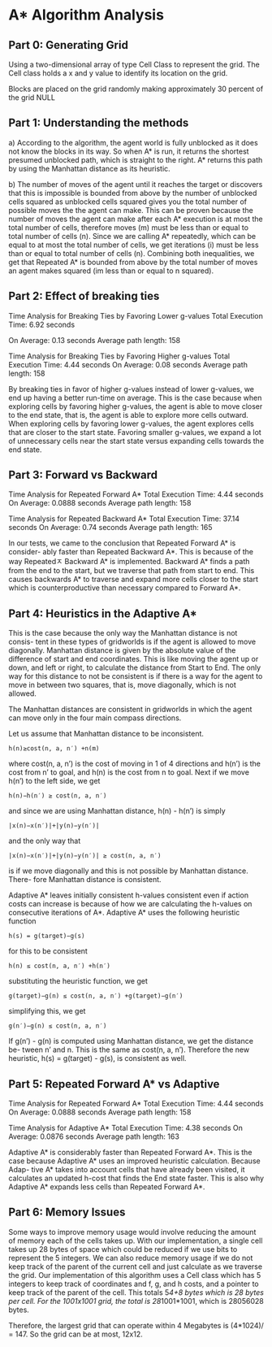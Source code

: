 # A* Algorithm Analysis

## Part 0: Generating Grid

Using a two-dimensional array of type Cell Class to represent the grid. The Cell
class holds a x and y value to identify its location on the grid.

Blocks are placed on the grid randomly making approximately 30 percent of
the grid NULL

## Part 1: Understanding the methods

a) According to the algorithm, the agent world is fully unblocked as it does not
know the blocks in its way. So when A* is run, it returns the shortest presumed
unblocked path, which is straight to the right. A* returns this path by using
the Manhattan distance as its heuristic.

b) The number of moves of the agent until it reaches the target or discovers
that this is impossible is bounded from above by the number of unblocked cells
squared as unblocked cells squared gives you the total number of possible moves
the the agent can make. This can be proven because the number of moves the
agent can make after each A* execution is at most the total number of cells,
therefore moves (m) must be less than or equal to total number of cells (n).
Since we are calling A* repeatedly, which can be equal to at most the total
number of cells, we get iterations (i) must be less than or equal to total number
of cells (n). Combining both inequalities, we get that Repeated A* is bounded
from above by the total number of moves an agent makes squared (im less than
or equal to n squared).

## Part 2: Effect of breaking ties

Time Analysis for Breaking Ties by Favoring Lower g-values
Total Execution Time: 6.92 seconds


On Average: 0.13 seconds
Average path length: 158

Time Analysis for Breaking Ties by Favoring Higher g-values
Total Execution Time: 4.44 seconds
On Average: 0.08 seconds
Average path length: 158

By breaking ties in favor of higher g-values instead of lower g-values, we end up
having a better run-time on average. This is the case because when exploring
cells by favoring higher g-values, the agent is able to move closer to the end
state, that is, the agent is able to explore more cells outward. When exploring
cells by favoring lower g-values, the agent explores cells that are closer to the
start state. Favoring smaller g-values, we expand a lot of unnecessary cells near the start state versus expanding cells towards the end state.

## Part 3: Forward vs Backward

Time Analysis for Repeated Forward A*
Total Execution Time: 4.44 seconds
On Average: 0.0888 seconds
Average path length: 158

Time Analysis for Repeated Backward A*
Total Execution Time: 37.14 seconds
On Average: 0.74 seconds
Average path length: 165

In our tests, we came to the conclusion that Repeated Forward A* is consider-
ably faster than Repeated Backward A*. This is because of the way Repeatedㅈ
Backward A* is implemented. Backward A* finds a path from the end to the
start, but we traverse that path from start to end. This causes backwards A*
to traverse and expand more cells closer to the start which is counterproductive
than necessary compared to Forward A*.

## Part 4: Heuristics in the Adaptive A*

This is the case because the only way the Manhattan distance is not consis-
tent in these types of gridworlds is if the agent is allowed to move diagonally.
Manhattan distance is given by the absolute value of the difference of start and
end coordinates. This is like moving the agent up or down, and left or right, to
calculate the distance from Start to End. The only way for this distance to not
be consistent is if there is a way for the agent to move in between two squares,
that is, move diagonally, which is not allowed.


The Manhattan distances are consistent in gridworlds in which the agent can
move only in the four main compass directions.

Let us assume that Manhattan distance to be inconsistent.

```
h(n)≥cost(n, a, n′) +n(m)
```
where cost(n, a, n’) is the cost of moving in 1 of 4 directions and h(n’) is the
cost from n’ to goal, and h(n) is the cost from n to goal.
Next if we move h(n’) to the left side, we get

```
h(n)−h(n′) ≥ cost(n, a, n′)
```
and since we are using Manhattan distance, h(n) - h(n’) is simply

```
|x(n)−x(n′)|+|y(n)−y(n′)|
```
and the only way that

```
|x(n)−x(n′)|+|y(n)−y(n′)| ≥ cost(n, a, n′)
```
is if we move diagonally and this is not possible by Manhattan distance. There-
fore Manhattan distance is consistent.

Adaptive A* leaves initially consistent h-values consistent even if action costs
can increase is because of how we are calculating the h-values on consecutive
iterations of A*.
Adaptive A* uses the following heuristic function

```
h(s) = g(target)−g(s)
```
for this to be consistent

```
h(n) ≤ cost(n, a, n′) +h(n′)
```
substituting the heuristic function, we get

```
g(target)−g(n) ≤ cost(n, a, n′) +g(target)−g(n′)
```
simplifying this, we get

```
g(n′)−g(n) ≤ cost(n, a, n′)
```
If g(n’) - g(n) is computed using Manhattan distance, we get the distance be-
tween n’ and n. This is the same as cost(n, a, n’). Therefore the new heuristic,
h(s) = g(target) - g(s), is consistent as well.


## Part 5: Repeated Forward A* vs Adaptive

Time Analysis for Repeated Forward A*
Total Execution Time: 4.44 seconds
On Average: 0.0888 seconds
Average path length: 158

Time Analysis for Adaptive A*
Total Execution Time: 4.38 seconds
On Average: 0.0876 seconds
Average path length: 163

Adaptive A* is considerably faster than Repeated Forward A*. This is the case
because Adaptive A* uses an improved heuristic calculation. Because Adap-
tive A* takes into account cells that have already been visited, it calculates an
updated h-cost that finds the End state faster. This is also why Adaptive A*
expands less cells than Repeated Forward A*.

## Part 6: Memory Issues

Some ways to improve memory usage would involve reducing the amount of
memory each of the cells takes up. With our implementation, a single cell takes
up 28 bytes of space which could be reduced if we use bits to represent the 5
integers. We can also reduce memory usage if we do not keep track of the parent
of the current cell and just calculate as we traverse the grid.
Our implementation of this algorithm uses a Cell class which has 5 integers to
keep track of coordinates and f, g, and h costs, and a pointer to keep track of
the parent of the cell. This totals 5*4+8 bytes which is 28 bytes per cell. For
the 1001x1001 grid, the total is 28*1001*1001, which is 28056028 bytes.

Therefore, the largest grid that can operate within 4 Megabytes is (4*1024)/
= 147. So the grid can be at most, 12x12.

